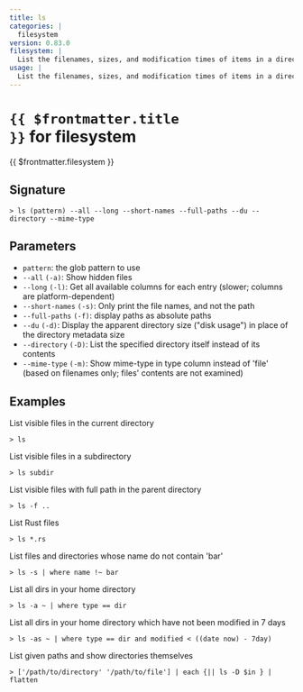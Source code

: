 ```yaml
---
title: ls
categories: |
  filesystem
version: 0.83.0
filesystem: |
  List the filenames, sizes, and modification times of items in a directory.
usage: |
  List the filenames, sizes, and modification times of items in a directory.
---
```


# <code>{{ $frontmatter.title }}</code> for filesystem

<div class='command-title'>{{ $frontmatter.filesystem }}</div>

## Signature

```> ls (pattern) --all --long --short-names --full-paths --du --directory --mime-type```

## Parameters

 -  `pattern`: the glob pattern to use
 -  `--all` `(-a)`: Show hidden files
 -  `--long` `(-l)`: Get all available columns for each entry (slower; columns are platform-dependent)
 -  `--short-names` `(-s)`: Only print the file names, and not the path
 -  `--full-paths` `(-f)`: display paths as absolute paths
 -  `--du` `(-d)`: Display the apparent directory size ("disk usage") in place of the directory metadata size
 -  `--directory` `(-D)`: List the specified directory itself instead of its contents
 -  `--mime-type` `(-m)`: Show mime-type in type column instead of 'file' (based on filenames only; files' contents are not examined)

## Examples

List visible files in the current directory
```shell
> ls

```

List visible files in a subdirectory
```shell
> ls subdir

```

List visible files with full path in the parent directory
```shell
> ls -f ..

```

List Rust files
```shell
> ls *.rs

```

List files and directories whose name do not contain 'bar'
```shell
> ls -s | where name !~ bar

```

List all dirs in your home directory
```shell
> ls -a ~ | where type == dir

```

List all dirs in your home directory which have not been modified in 7 days
```shell
> ls -as ~ | where type == dir and modified < ((date now) - 7day)

```

List given paths and show directories themselves
```shell
> ['/path/to/directory' '/path/to/file'] | each {|| ls -D $in } | flatten

```
